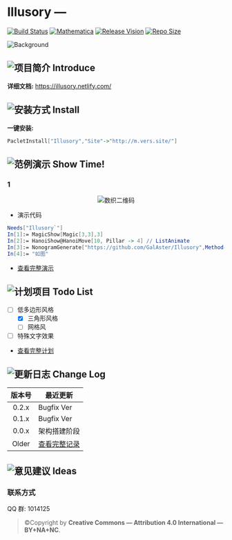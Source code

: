 # Illusory —

[![Build Status](https://travis-ci.org/GalAster/Illusory.svg?branch=master)](https://travis-ci.org/GalAster/Illusory)
[![Mathematica](https://img.shields.io/badge/Mathematica-%3E%3D10.0-brightgreen.svg)](https://www.wolfram.com/mathematica/)
[![Release Vision](https://img.shields.io/badge/release-v0.2.x-ff69b4.svg)](https://github.com/GalAster/Illusory/releases)
[![Repo Size](https://img.shields.io/github/repo-size/GalAster/Illusory.svg)](https://github.com/GalAster/Illusory.git)

![Background](https://raw.githubusercontent.com/GalAster/Illusory/master/Resources/pic/MainPage.jpg)

## ![项目简介](https://raw.githubusercontent.com/GalAster/Illusory/master/Resources/ico/01_Introduce.png) Introduce


**详细文档:** https://illusory.netlify.com/

## ![安装方式](https://raw.githubusercontent.com/GalAster/Illusory/master/Resources/ico/02_Install.png) Install

**一键安装:**
```Mathematica
PacletInstall["Illusory","Site"->"http://m.vers.site/"]
```


## ![范例演示](https://raw.githubusercontent.com/GalAster/Illusory/master/Resources/ico/03_ShowTime.png) Show Time!

### 1

<div align=center>
<img src="https://raw.githubusercontent.com/GalAster/Illusory/master/Resources/pic/DigitMaster.png" alt="数织二维码"/>
</div>

- 演示代码

```Mathematica
Needs["Illusory`"]
In[1]:= MagicShow[Magic[3,3],3]
In[2]:= HanoiShow@HanoiMove[10, Pillar -> 4] // ListAnimate
In[3]:= NonogramGenerate["https://github.com/GalAster/Illusory",Method->"QR"]
In[4]:= "如图"
```

- [查看完整演示](https://github.com/GalAster/Illusory/blob/master/Resources/Examples%20Full.md)

## ![计划项目](https://raw.githubusercontent.com/GalAster/Illusory/master/Resources/ico/04_TodoList.png) Todo List

- [ ] 低多边形风格
  - [x] 三角形风格
  - [ ] 网格风
- [ ] 特殊文字效果

- [查看完整计划](https://github.com/GalAster/Illusory/blob/master/Resources/Todo%20List%20Full.md)


## ![更新日志](https://raw.githubusercontent.com/GalAster/Illusory/master/Resources/ico/05_ChangeLog.png) Change Log

| 版本号 |最近更新|
|:-----:| ---
| 0.2.x | Bugfix Ver
| 0.1.x | Bugfix Ver
| 0.0.x | 架构搭建阶段
| Older | [查看完整记录](https://github.com/GalAster/Illusory/blob/master/Resources/Change%20Log%20Full.md)

## ![意见建议](https://raw.githubusercontent.com/GalAster/Illusory/master/Resources/ico/06_Ideas.png) Ideas

### 联系方式

QQ 群: 1014125

> ©Copyright by **Creative Commons — Attribution 4.0 International — BY+NA+NC**.
